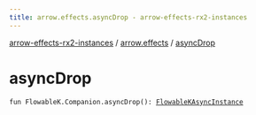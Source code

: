 ```yaml
---
title: arrow.effects.asyncDrop - arrow-effects-rx2-instances
---
```


[arrow-effects-rx2-instances](../index.html) / [arrow.effects](index.html) / [asyncDrop](./async-drop.html)

# asyncDrop

`fun FlowableK.Companion.asyncDrop(): `[`FlowableKAsyncInstance`](-flowable-k-async-instance/index.html)